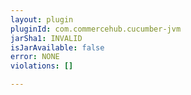 ```yaml
---
layout: plugin
pluginId: com.commercehub.cucumber-jvm
jarSha1: INVALID
isJarAvailable: false
error: NONE
violations: []

---
```

